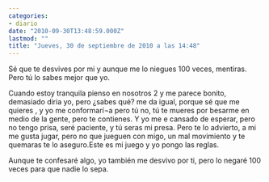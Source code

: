 ```yaml
---
categories:
- diario
date: "2010-09-30T13:48:59.000Z"
lastmod: ""
title: "Jueves, 30 de septiembre de 2010 a las 14:48"
---
```


Sé que te desvives por mi y aunque me lo niegues 100 veces, mentiras. Pero tú lo sabes mejor que yo.


Cuando estoy tranquila pienso en nosotros 2 y me parece bonito, demasiado diria yo, pero ¿sabes qué? me da igual, porque sé que me quieres , y yo me conformarí¬a pero tú no, tú te mueres por besarme en medio de la gente, pero te contienes.
Y yo me e cansado de esperar, pero no tengo prisa, seré paciente, y tú seras mi presa. Pero te lo advierto, a mi me gusta jugar, pero no que jueguen con migo, un mal movimiento y te quemaras te lo aseguro.Este es mi juego y yo pongo las reglas.

Aunque te confesaré algo, yo también me desvivo por ti, pero lo negaré 100 veces para que nadie lo sepa.